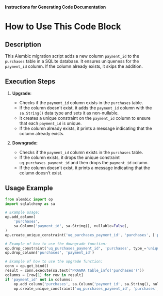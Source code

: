 **Instructions for Generating Code Documentation**

How to Use This Code Block
=========================================================================================

Description
-------------------------
This Alembic migration script adds a new column `payment_id` to the `purchases` table in a SQLite database. It ensures uniqueness for the `payment_id` column. If the column already exists, it skips the addition.

Execution Steps
-------------------------
1. **Upgrade:**
    - Checks if the `payment_id` column exists in the `purchases` table.
    - If the column doesn't exist, it adds the `payment_id` column with the `sa.String()` data type and sets it as non-nullable.
    - It creates a unique constraint on the `payment_id` column to ensure that each `payment_id` is unique.
    - If the column already exists, it prints a message indicating that the column already exists.

2. **Downgrade:**
    - Checks if the `payment_id` column exists in the `purchases` table.
    - If the column exists, it drops the unique constraint `uq_purchases_payment_id` and then drops the `payment_id` column.
    - If the column doesn't exist, it prints a message indicating that the column doesn't exist.

Usage Example
-------------------------

```python
from alembic import op
import sqlalchemy as sa

# Example usage:
op.add_column(
    'purchases',
    sa.Column('payment_id', sa.String(), nullable=False),
)
op.create_unique_constraint('uq_purchases_payment_id', 'purchases', ['payment_id'])
```

```python
# Example of how to use the downgrade function:
op.drop_constraint('uq_purchases_payment_id', 'purchases', type_='unique')
op.drop_column('purchases', 'payment_id')
```

```python
# Example of how to use the upgrade function:
conn = op.get_bind()
result = conn.execute(sa.text("PRAGMA table_info('purchases')"))
columns = [row[1] for row in result]
if 'payment_id' not in columns:
    op.add_column('purchases', sa.Column('payment_id', sa.String(), nullable=False))
    op.create_unique_constraint('uq_purchases_payment_id', 'purchases', ['payment_id'])
```